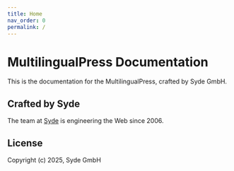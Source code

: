 ```yaml
---
title: Home
nav_order: 0
permalink: /
---
```


# MultilingualPress Documentation

This is the documentation for the MultilingualPress, crafted by Syde GmbH.

## Crafted by Syde

The team at [Syde](https://syde.com) is engineering the Web since 2006.

## License

Copyright (c) 2025, Syde GmbH
